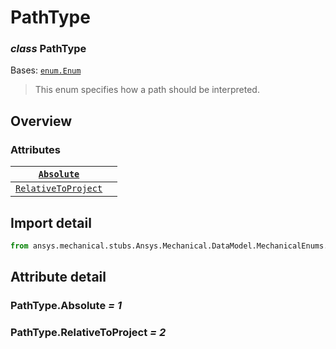<a id="pathtype"></a>

# PathType

<a id="PathType"></a>

### *class* PathType

Bases: [`enum.Enum`](https://docs.python.org/3/library/enum.html#enum.Enum)

> This enum specifies how a path should be interpreted.

> <!-- !! processed by numpydoc !! -->

<a id="overview"></a>

## Overview

### Attributes

| [`Absolute`](#PathType.Absolute)                   |    |
|----------------------------------------------------|----|
| [`RelativeToProject`](#PathType.RelativeToProject) |    |

<a id="import-detail"></a>

## Import detail

```python
from ansys.mechanical.stubs.Ansys.Mechanical.DataModel.MechanicalEnums.Common import PathType
```

<a id="attribute-detail"></a>

## Attribute detail

<a id="PathType.Absolute"></a>

### PathType.Absolute *= 1*

<a id="PathType.RelativeToProject"></a>

### PathType.RelativeToProject *= 2*
